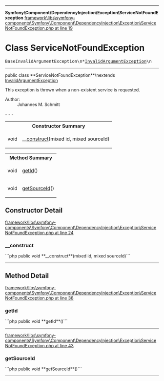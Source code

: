 - - -

**Symfony\Component\DependencyInjection\Exception\ServiceNotFoundException**
<a href="https://github.com/JeyDotC/Hirudo-docs/blob/master/source/framework/libs/symfony-components/Symfony/Component/DependencyInjection/Exception/ServiceNotFoundException.php.md#line19" class="location">framework\libs\symfony-components\Symfony\Component\DependencyInjection\Exception\ServiceNotFoundException.php at line 19</a>

# Class ServiceNotFoundException #

<pre class="tree">BaseInvalidArgumentException\n*<a href="https://github.com/JeyDotC/Hirudo-docs/blob/master/symfony/component/dependencyinjection/exception/invalidargumentexception.html">InvalidArgumentException</a>\n        *** ServiceNotFoundException **\n</pre>

- - -

<p class="signature">public  class **ServiceNotFoundException**\nextends <a href="https://github.com/JeyDotC/Hirudo-docs/blob/master/symfony/component/dependencyinjection/exception/invalidargumentexception.html">InvalidArgumentException</a>

</p>

<div class="comment" id="overview_description"><p>This exception is thrown when a non-existent service is requested.</p></div>

<dl>
<dt>Author:</dt>
<dd>Johannes M. Schmitt <schmittjoh@gmail.com></dd>
</dl>
- - -

<table id="summary_constructor">
<tr><th colspan="2">Constructor Summary</th></tr>
<tr>
<td class="type"> void</td>
<td class="description"><p class="name"><a href="#__construct()">__construct</a>(mixed id, mixed sourceId)</p></td>
</tr>
</table>

<table id="summary_method">
<tr><th colspan="2">Method Summary</th></tr>
<tr>
<td class="type"> void</td>
<td class="description"><p class="name"><a href="#getId()">getId</a>()</p></td>
</tr>
<tr>
<td class="type"> void</td>
<td class="description"><p class="name"><a href="#getSourceId()">getSourceId</a>()</p></td>
</tr>
</table>

<h2 id="detail_method">Constructor Detail</h2>
<a href="https://github.com/JeyDotC/Hirudo-docs/blob/master/source/framework/libs/symfony-components/Symfony/Component/DependencyInjection/Exception/ServiceNotFoundException.php.md#line24" class="location">framework\libs\symfony-components\Symfony\Component\DependencyInjection\Exception\ServiceNotFoundException.php at line 24</a>

<h3 id="__construct()">__construct</h3>
```php
public  void **__construct**(mixed id, mixed sourceId)```
<div class="details">
</div>

- - -

<h2 id="detail_method">Method Detail</h2>
<a href="https://github.com/JeyDotC/Hirudo-docs/blob/master/source/framework/libs/symfony-components/Symfony/Component/DependencyInjection/Exception/ServiceNotFoundException.php.md#line38" class="location">framework\libs\symfony-components\Symfony\Component\DependencyInjection\Exception\ServiceNotFoundException.php at line 38</a>

<h3 id="getId()">getId</h3>
```php
public  void **getId**()```
<div class="details">
</div>

- - -

<a href="https://github.com/JeyDotC/Hirudo-docs/blob/master/source/framework/libs/symfony-components/Symfony/Component/DependencyInjection/Exception/ServiceNotFoundException.php.md#line43" class="location">framework\libs\symfony-components\Symfony\Component\DependencyInjection\Exception\ServiceNotFoundException.php at line 43</a>

<h3 id="getSourceId()">getSourceId</h3>
```php
public  void **getSourceId**()```
<div class="details">
</div>

- - -


